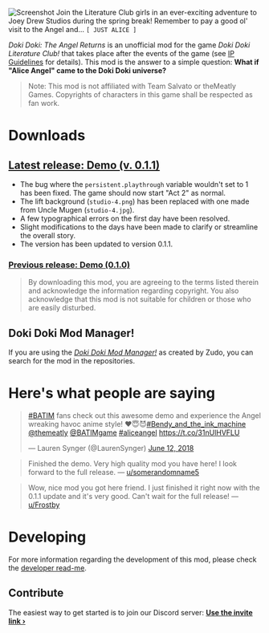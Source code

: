 ![Screenshot](https://i.imgur.com/IPc1hoB.png)
Join the Literature Club girls in an ever-exciting adventure to Joey Drew Studios during the spring break! Remember to pay a good ol' visit to the Angel and... `[ JUST ALICE ]`

*Doki Doki: The Angel Returns* is an unofficial mod for the game _Doki Doki Literature Club!_ that takes place after the events of the game (see [IP Guidelines](IPGuidelines.md) for details). This mod is the answer to a simple question: **What if "Alice Angel" came to the Doki Doki universe?**

> Note: This mod is not affiliated with Team Salvato or theMeatly Games. Copyrights of characters in this game shall be respected as fan work.

# Downloads
## [Latest release: Demo (v. 0.1.1)](https://github.com/alicerunsonfedora/the-angel-returns/releases/tag/0.1.1)

* The bug where the `persistent.playthrough` variable wouldn't set to 1 has been fixed. The game should now start "Act 2" as normal.
* The lift background (`studio-4.png`) has been replaced with one made from Uncle Mugen (`studio-4.jpg`).
* A few typographical errors on the first day have been resolved.
* Slight modifications to the days have been made to clarify or streamline the overall story.
* The version has been updated to version 0.1.1.

### [Previous release: Demo (0.1.0)](https://github.com/alicerunsonfedora/the-angel-returns/releases/tag/0.1.0)

> By downloading this mod, you are agreeing to the terms listed therein and acknowledge the information regarding copyright. You also acknowledge that this mod is not suitable for children or those who are easily disturbed.

## Doki Doki Mod Manager!
If you are using the _[Doki Doki Mod Manager!](https://doki.space)_ as created by Zudo, you can search for the mod in the repositories.

# Here's what people are saying
<blockquote class="twitter-tweet" data-lang="en"><p lang="en" dir="ltr"><a href="https://twitter.com/hashtag/BATIM?src=hash&amp;ref_src=twsrc%5Etfw">#BATIM</a> fans check out this awesome demo and experience the Angel wreaking havoc anime style! ❤️😇😈<a href="https://twitter.com/hashtag/Bendy_and_the_ink_machine?src=hash&amp;ref_src=twsrc%5Etfw">#Bendy_and_the_ink_machine</a> <a href="https://twitter.com/themeatly?ref_src=twsrc%5Etfw">@themeatly</a> <a href="https://twitter.com/BATIMgame?ref_src=twsrc%5Etfw">@BATIMgame</a> <a href="https://twitter.com/hashtag/aliceangel?src=hash&amp;ref_src=twsrc%5Etfw">#aliceangel</a> <a href="https://t.co/31nUlHVFLU">https://t.co/31nUlHVFLU</a></p>&mdash; Lauren Synger (@LaurenSynger) <a href="https://twitter.com/LaurenSynger/status/1006415213242044416?ref_src=twsrc%5Etfw">June 12, 2018</a></blockquote>
<script async src="https://platform.twitter.com/widgets.js" charset="utf-8"></script>

> Finished the demo. Very high quality mod you have here! I look forward to the full release. &mdash; [u/somerandomname5](https://www.reddit.com/user/somerandomname5)


> Wow, nice mod you got here friend. I just finished it right now with the 0.1.1 update and it's very good. Can't wait for the full release! &mdash; [u/Frostby](https://www.reddit.com/user/Frostby)

# Developing
For more information regarding the development of this mod, please check the [developer read-me](DEVELOPER.md).

## Contribute
The easiest way to get started is to join our Discord server:
**[Use the invite link &rsaquo;](https://discord.gg/tdvNzjW)**
